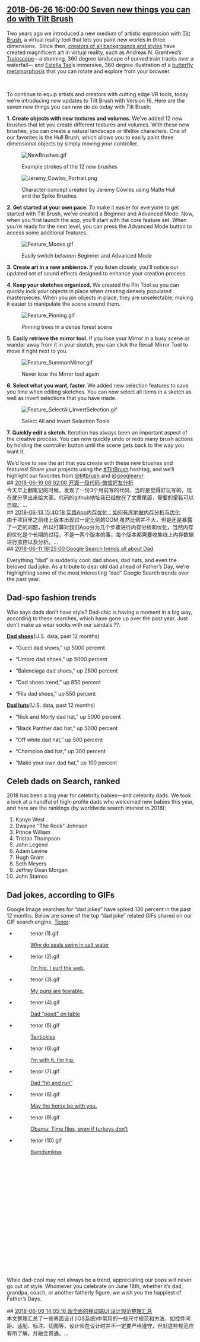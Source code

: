 ## <a href="https://www.blog.google/products/tilt-brush/seven-new-things-you-can-do-tilt-brush/" target="_blank">2018-06-26 16:00:00 Seven new things you can do with Tilt Brush</a>
<div style:"visibility: hidden;"><html><head></head><body><div class="block-paragraph"><div class="rich-text"><p>Two years ago we introduced a new medium of artistic expression with <a href="https://www.tiltbrush.com/">Tilt Brush</a>, a virtual reality tool that lets you paint new worlds in three dimensions.  Since then, <a href="http://www.tiltbrush.com/air">creators of all backgrounds and styles</a> have created magnificent art in virtual reality, such as Andreas N. Grøntved’s <a href="https://poly.google.com/view/dIDpf7IS_5S">Trainscape</a>—a stunning, 360 degree landscape of curved train tracks over a waterfall— and <a href="https://www.blog.google/products/tilt-brush/tilt-brush-artist-residence-meet-estella-tse/">Estella Tse</a>’s immersive, 360 degree illustration of a <a href="https://poly.google.com/view/5xc1BW6py1i">butterfly metamorphosis</a> that you can rotate and explore from your browser.</p><br/><p>To continue to equip artists and creators with cutting edge VR tools, today we’re introducing new updates to Tilt Brush with Version 16. Here are the seven new things you can now do do today with Tilt Brush:</p></div></div><div class="block-paragraph"><div class="rich-text"><p><b>1. Create objects with new textures and volumes. </b>We’ve added 12 new brushes that let you create different textures and volumes. With these new brushes, you can create a natural landscape or lifelike characters. One of our favorites is the Hull Brush, which allows you to easily paint three dimensional objects by simply moving your controller.</p></div></div><div class="block-image_full_width"><div class="article-module h-c-page"><div class="h-c-grid"><figure class="article-image--medium h-c-grid__col h-c-grid__col--4 h-c-grid__col--offset-4 "><img alt="NewBrushes.gif" src="https://storage.googleapis.com/gweb-uniblog-publish-prod/original_images/NewBrushes.gif"/><figcaption class="article-image__caption "><div class="rich-text"><p>Example strokes of the 12 new brushes</p></div></figcaption></figure></div></div></div><div class="block-image_full_width"><div class="article-module h-c-page"><div class="h-c-grid"><figure class="article-image--medium h-c-grid__col h-c-grid__col--4 h-c-grid__col--offset-4 "><img alt="Jeremy_Cowles_Portrait.png" src="https://storage.googleapis.com/gweb-uniblog-publish-prod/images/Jeremy_Cowles_Portrait.max-1000x1000.png"/><figcaption class="article-image__caption "><div class="rich-text"><p>Character concept created by Jeremy Cowles using Matte Hull and the Spike Brushes</p></div></figcaption></figure></div></div></div><div class="block-paragraph"><div class="rich-text"><p><b>2. Get started at your own pace. </b>To make it easier for everyone to get started with Tilt Brush, we’ve created a Beginner and Advanced Mode. Now, when you first launch the app, you’ll start with the core feature set. When you’re ready for the next level, you can press the Advanced Mode button to access some additional features.</p></div></div><div class="block-image_full_width"><div class="article-module h-c-page"><div class="h-c-grid"><figure class="article-image--medium h-c-grid__col h-c-grid__col--4 h-c-grid__col--offset-4 "><img alt="Feature_Modes.gif" src="https://storage.googleapis.com/gweb-uniblog-publish-prod/original_images/Feature_Modes.gif"/><figcaption class="article-image__caption "><div class="rich-text"><p>Easily switch between Beginner and Advanced Mode</p></div></figcaption></figure></div></div></div><div class="block-paragraph"><div class="rich-text"><p><b>3. </b><b>Create art in a new ambience. </b>If you listen closely, you'll notice our updated set of sound effects designed to enhance your creation process.</p><p><b>4. Keep your sketches organized. </b>We created the Pin Tool so you can quickly lock your objects in place when creating densely populated masterpieces. When you pin objects in place, they are unselectable, making it easier to manipulate the scene around them.<br/></p></div></div><div class="block-image_full_width"><div class="article-module h-c-page"><div class="h-c-grid"><figure class="article-image--medium h-c-grid__col h-c-grid__col--4 h-c-grid__col--offset-4 "><img alt="Feature_Pinning.gif" src="https://storage.googleapis.com/gweb-uniblog-publish-prod/original_images/Feature_Pinning.gif"/><figcaption class="article-image__caption "><div class="rich-text"><p>Pinning trees in a dense forest scene<br/></p></div></figcaption></figure></div></div></div><div class="block-paragraph"><div class="rich-text"><p><b>5. Easily retrieve the mirror tool. </b>If you lose your Mirror in a busy scene or wander away from it in your sketch, you can click the Recall Mirror Tool to move it right next to you.</p></div></div><div class="block-image_full_width"><div class="article-module h-c-page"><div class="h-c-grid"><figure class="article-image--medium h-c-grid__col h-c-grid__col--4 h-c-grid__col--offset-4 "><img alt="Feature_SummonMirror.gif" src="https://storage.googleapis.com/gweb-uniblog-publish-prod/original_images/Feature_SummonMirror.gif"/><figcaption class="article-image__caption "><div class="rich-text"><p>Never lose the Mirror tool again</p></div></figcaption></figure></div></div></div><div class="block-paragraph"><div class="rich-text"><p><b>6. Select what you want, faster. </b>We added new selection features to save you time when editing sketches. You can now select all items in a sketch as well as invert selections that you have made.</p></div></div><div class="block-image_full_width"><div class="article-module h-c-page"><div class="h-c-grid"><figure class="article-image--medium h-c-grid__col h-c-grid__col--4 h-c-grid__col--offset-4 "><img alt="Feature_SelectAll_InvertSelection.gif" src="https://storage.googleapis.com/gweb-uniblog-publish-prod/original_images/Feature_SelectAll_InvertSelection.gif"/><figcaption class="article-image__caption "><div class="rich-text"><p>Select All and Invert Selection Tools</p></div></figcaption></figure></div></div></div><div class="block-paragraph"><div class="rich-text"><p><b>7. Quickly edit a sketch. </b>Iteration has always been an important aspect of the creative process. You can now quickly undo or redo many brush actions by holding the controller button until the scene gets back to the way you want it.</p>We’d love to see the art that you create with these new brushes and features! Share your projects using the <a href="https://twitter.com/hashtag/TiltBrush?src=hash">#TiltBrush</a> hashtag, and we’ll highlight our favorites from <a href="https://twitter.com/tiltbrush/">@tiltbrush</a> and <a href="https://twitter.com/googlearvr">@googlearvr</a>.</div></div></body></html>
</div>
## <a href="http://mobile.51cto.com/hot-576438.htm" target="_blank">2018-06-19 08:02:00 开源一段代码-微信好友分析</a>
<div style:"visibility: hidden;">今天早上翻笔记的时候，发现了一份3个月前写的代码，当时是觉得好玩写的，现在就分享出来给大家。代码的github地址我已经放在了文章尾部，需要的童鞋可以自取。...
</div>
## <a href="http://mobile.51cto.com/hot-576167.htm" target="_blank">2018-06-13 15:40:18 实践App内存优化：如何有序地做内存分析与优化</a>
<div style:"visibility: hidden;">由于项目里之前线上版本出现过一定比例的OOM,虽然比例并不大，但是还是暴露了一定的问题，所以打算对我们App分为几个步骤进行内存分析和优化，当然内存的优化是个长期的过程，不是一两个版本的事，每个版本都需要收集线上内存数据进行监控以及分析。...
</div>
## <a href="https://www.blog.google/products/search/google-search-trends-all-about-dad/" target="_blank">2018-06-11 18:25:00 Google Search trends all about Dad</a>
<div style:"visibility: hidden;"><html><head></head><body><div class="block-paragraph"><div class="rich-text"><p>Everything “dad” is suddenly cool: dad shoes, dad hats, and even the beloved dad joke. As a tribute to dear old dad ahead of Father’s Day, we’re highlighting some of the most interesting “dad” Google Search trends over the past year.<br/></p><h2>Dad-spo fashion trends</h2><p>Who says dads don’t have style? Dad-chic is having a moment in a big way, according to these searches, which have gone up over the past year. Just don’t make us wear socks with our sandals ??.</p><p><a href="https://trends.google.com/trends/explore?geo=US&amp;q=dad%20shoes"><b>Dad shoes</b></a><b></b>(U.S. data, past 12 months)<br/></p><ul><li><p>“Gucci dad shoes,” up 5000 percent</p></li><li><p>“Umbro dad shoes,” up 5000 percent</p></li><li><p>“Balenciaga dad shoes,” up 2800 percent</p></li><li><p>“Dad shoes trend,” up 850 percent</p></li><li><p>“Fila dad shoes,” up 550 percent</p></li></ul><p><b><a href="https://trends.google.com/trends/explore?geo=US&amp;q=dad%20hat">Dad hats</a></b>(U.S. data, past 12 months)</p><ul><li><p>“Rick and Morty dad hat,” up 5000 percent</p></li><li><p>“Black Panther dad hat,” up 5000 percent</p></li><li><p>“Off white dad hat,” up 500 percent</p></li><li><p>“Champion dad hat,” up 300 percent</p></li><li><p>“Make your own dad hat,” up 100 percent</p></li></ul><h2>Celeb dads on Search, ranked</h2><p>2018 has been a big year for celebrity babies—and celebrity dads. We took a look at a handful of high-profile dads who welcomed new babies this year, and here are the rankings (by worldwide search interest in 2018):</p><ol><li>Kanye West<br/></li><li>Dwayne "The Rock" Johnson<br/></li><li>Prince William<br/></li><li>Tristan Thompson<br/></li><li>John Legend<br/></li><li>Adam Levine<br/></li><li>Hugh Grant<br/></li><li>Seth Meyers<br/></li><li>Jeffrey Dean Morgan<br/></li><li>John Stamos</li></ol><h2>Dad jokes, according to GIFs</h2><p>Google Image searches for “dad jokes” have spiked 130 percent in the past 12 months. Below are some of the top “dad joke” related GIFs shared on our GIF search engine, <a href="http://www.tenor.com">Tenor</a>:</p></div></div><div class="block-image_carousel"><div class="h-c-page article-module"><div class="article-module glue-pagination h-c-carousel h-c-carousel--simple h-c-carousel--dark ng-cloak" data-glue-pagination-config="{cyclical: true}"><div class="h-c-carousel__wrap"><ul class="glue-carousel ng-cloak" data-glue-carousel-options="{pointerTypes: ['touch', 'mouse'], jump: true}"><li class="h-c-carousel__item article-carousel__slide"><figure><div class="article-carousel__slide-img" style="background-image: url(https://storage.googleapis.com/gweb-uniblog-publish-prod/original_images/tenor_1_CA5L8e7.gif);"><span class="h-u-visually-hidden">tenor (1).gif</span></div><figcaption class="article-carousel__caption h-c-copy h-u-mt-std"><div class="rich-text"><p><a href="https://tenor.com/view/dadjoke-gif-5091305">Why do seals swim in salt water</a></p></div></figcaption></figure></li><li class="h-c-carousel__item article-carousel__slide"><figure><div class="article-carousel__slide-img" style="background-image: url(https://storage.googleapis.com/gweb-uniblog-publish-prod/original_images/tenor_2.gif);"><span class="h-u-visually-hidden">tenor (2).gif</span></div><figcaption class="article-carousel__caption h-c-copy h-u-mt-std"><div class="rich-text"><p><a href="https://tenor.com/view/parents-phil-dunphy-cool-parents-cool-dad-gif-7376202">I’m hip. I surf the web.</a><br/></p></div></figcaption></figure></li><li class="h-c-carousel__item article-carousel__slide"><figure><div class="article-carousel__slide-img" style="background-image: url(https://storage.googleapis.com/gweb-uniblog-publish-prod/original_images/tenor_3.gif);"><span class="h-u-visually-hidden">tenor (3).gif</span></div><figcaption class="article-carousel__caption h-c-copy h-u-mt-std"><div class="rich-text"><p><a href="https://tenor.com/view/puns-joke-funny-terrible-laugh-gif-5414250">My puns are tearable.</a></p></div></figcaption></figure></li><li class="h-c-carousel__item article-carousel__slide"><figure><div class="article-carousel__slide-img" style="background-image: url(https://storage.googleapis.com/gweb-uniblog-publish-prod/original_images/tenor_4.gif);"><span class="h-u-visually-hidden">tenor (4).gif</span></div><figcaption class="article-carousel__caption h-c-copy h-u-mt-std"><div class="rich-text"><p><a href="https://tenor.com/view/dad-jokes-dad-jokes-mic-bad-jokes-gif-8303261">Dad “peed” on table</a></p></div></figcaption></figure></li><li class="h-c-carousel__item article-carousel__slide"><figure><div class="article-carousel__slide-img" style="background-image: url(https://storage.googleapis.com/gweb-uniblog-publish-prod/original_images/tenor_5.gif);"><span class="h-u-visually-hidden">tenor (5).gif</span></div><figcaption class="article-carousel__caption h-c-copy h-u-mt-std"><div class="rich-text"><p><a href="https://tenor.com/view/ad-jokes-mic-bad-jokes-gif-8303262">Tentickles</a></p></div></figcaption></figure></li><li class="h-c-carousel__item article-carousel__slide"><figure><div class="article-carousel__slide-img" style="background-image: url(https://storage.googleapis.com/gweb-uniblog-publish-prod/original_images/tenor_6.gif);"><span class="h-u-visually-hidden">tenor (6).gif</span></div><figcaption class="article-carousel__caption h-c-copy h-u-mt-std"><div class="rich-text"><p><a href="https://tenor.com/view/parents-cool-dad-hip-dad-gif-7376190">I’m with it. I’m hip.</a></p></div></figcaption></figure></li><li class="h-c-carousel__item article-carousel__slide"><figure><div class="article-carousel__slide-img" style="background-image: url(https://storage.googleapis.com/gweb-uniblog-publish-prod/original_images/tenor_7.gif);"><span class="h-u-visually-hidden">tenor (7).gif</span></div><figcaption class="article-carousel__caption h-c-copy h-u-mt-std"><div class="rich-text"><p><a href="https://tenor.com/view/chicas-malas-hit-and-run-bye-dad-bad-girl-gif-9152616">Dad “hit and run”</a></p></div></figcaption></figure></li><li class="h-c-carousel__item article-carousel__slide"><figure><div class="article-carousel__slide-img" style="background-image: url(https://storage.googleapis.com/gweb-uniblog-publish-prod/original_images/tenor_8.gif);"><span class="h-u-visually-hidden">tenor (8).gif</span></div><figcaption class="article-carousel__caption h-c-copy h-u-mt-std"><div class="rich-text"><p><a href="https://tenor.com/view/darth-vader-dad-jokes-star-wars-gif-8303267">May the horse be with you.</a></p></div></figcaption></figure></li><li class="h-c-carousel__item article-carousel__slide"><figure><div class="article-carousel__slide-img" style="background-image: url(https://storage.googleapis.com/gweb-uniblog-publish-prod/original_images/tenor_9.gif);"><span class="h-u-visually-hidden">tenor (9).gif</span></div><figcaption class="article-carousel__caption h-c-copy h-u-mt-std"><div class="rich-text"><p><a href="https://tenor.com/view/barack-obama-dad-jokes-president-time-flies-even-if-turkeys-dont-gif-8303266">Obama: Time flies, even if turkeys don’t</a></p></div></figcaption></figure></li><li class="h-c-carousel__item article-carousel__slide"><figure><div class="article-carousel__slide-img" style="background-image: url(https://storage.googleapis.com/gweb-uniblog-publish-prod/original_images/tenor_10.gif);"><span class="h-u-visually-hidden">tenor (10).gif</span></div><figcaption class="article-carousel__caption h-c-copy h-u-mt-std"><div class="rich-text"><p><a href="https://tenor.com/view/badumtsss-drums-joke-gotcha-burn-gif-5645546">Bamdumkiss</a></p></div></figcaption></figure></li></ul><div class="h-c-carousel__paginate glue-pagination-previous" data-glue-pagination-label="Previous" data-glue-pagination-update-model="false"><div class="h-c-carousel__paginate-wrap"><svg class="h-c-icon h-c-icon--keyboard-arrow-left" role="img"><use xlink:href="#mi-keyboard-arrow-right"></use></svg></div></div><div class="h-c-carousel__paginate glue-pagination-next" data-glue-pagination-label="Next" data-glue-pagination-update-model="false"><div class="h-c-carousel__paginate-wrap"><svg class="h-c-icon h-c-icon--keyboard-arrow-right" role="img"><use xlink:href="#mi-keyboard-arrow-right"></use></svg></div></div></div><div class="h-c-carousel__navigation"><div class="glue-pagination-page-list"></div></div></div></div></div><div class="block-paragraph"><div class="rich-text"><p>While dad-cool may not always be a trend, appreciating our pops will never go out of style. Whomever you celebrate on June 18th, whether it’s dad, grandpa, coach, or another fatherly figure, we wish you the happiest of Father’s Days.</p></div></div></body></html>
</div>
## <a href="http://mobile.51cto.com/hot-575535.htm" target="_blank">2018-06-06 14:05:16 超全面的移动端UI 设计规范整理汇总</a>
<div style:"visibility: hidden;">本文整理汇总了一些界面设计(iOS系统)中常用的一些尺寸规范和方法，如控件间距、适配、标注、切图等，设计师在设计时并不一定要严格遵守，但对这些规范应有所了解，并融会贯通。...
</div>
